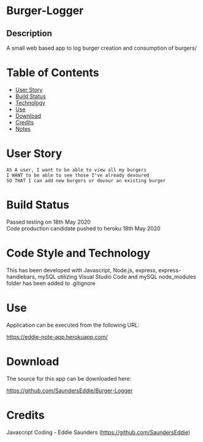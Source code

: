 # Burger-Logger

## Description
A small web based app to log burger creation and consumption of burgers/

# Table of Contents

* [User Story](#User%20Story)
* [Build Status](#Build%20Status)
* [Technology](#Code%20Style%20and%20Technology)
* [Use](#Usage)
* [Download](#Download)
* [Credits](#Credits)
* [Notes](#Notes)

# User Story
```
AS A user, I want to be able to view all my burgers
I WANT to be able to see those I've already devoured
SO THAT I can add new burgers or devour an existing burger
```

# Build Status
Passed testing on 18th May 2020<br/>
Code production candidate pushed to heroku 18th May 2020

# Code Style and Technology
This has been developed with Javascript, Node.js, express, express-handlebars, mySQL utilizing Visual Studio Code and mySQL
node_modules folder has been added to .gitignore

# Use
Application can be executed from the following URL:

https://eddie-note-app.herokuapp.com/

# Download
The source for this app can be downloaded here:

https://github.com/SaundersEddie/Burger-Logger

# Credits
Javascript Coding - Eddie Saunders (https://github.com/SaundersEddie)
